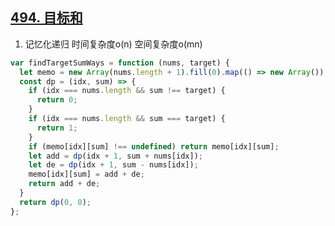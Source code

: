 ## [494. 目标和](https://leetcode.cn/problems/target-sum/description/)

1. 记忆化递归 时间复杂度o(n) 空间复杂度o(mn)
```ts
var findTargetSumWays = function (nums, target) {
  let memo = new Array(nums.length + 1).fill(0).map(() => new Array());
  const dp = (idx, sum) => {
    if (idx === nums.length && sum !== target) {
      return 0;
    }
    if (idx === nums.length && sum === target) {
      return 1;
    }
    if (memo[idx][sum] !== undefined) return memo[idx][sum];
    let add = dp(idx + 1, sum + nums[idx]);
    let de = dp(idx + 1, sum - nums[idx]);
    memo[idx][sum] = add + de;
    return add + de;
  }
  return dp(0, 0);
};
```